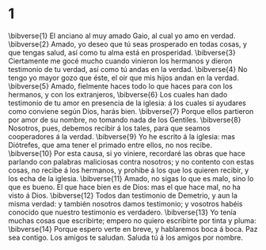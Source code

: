 # 1 
\bibverse{1} El anciano al muy amado Gaio, al cual yo amo en verdad. \bibverse{2} Amado, yo deseo que tú seas prosperado en todas cosas, y que tengas salud, así como tu alma está en prosperidad. \bibverse{3} Ciertamente me gocé mucho cuando vinieron los hermanos y dieron testimonio de tu verdad, así como tú andas en la verdad. \bibverse{4} No tengo yo mayor gozo que éste, el oir que mis hijos andan en la verdad. \bibverse{5} Amado, fielmente haces todo lo que haces para con los hermanos, y con los extranjeros, \bibverse{6} Los cuales han dado testimonio de tu amor en presencia de la iglesia: á los cuales si ayudares como conviene según Dios, harás bien. \bibverse{7} Porque ellos partieron por amor de su nombre, no tomando nada de los Gentiles. \bibverse{8} Nosotros, pues, debemos recibir á los tales, para que seamos cooperadores á la verdad. \bibverse{9} Yo he escrito á la iglesia: mas Diótrefes, que ama tener el primado entre ellos, no nos recibe. \bibverse{10} Por esta causa, si yo viniere, recordaré las obras que hace parlando con palabras maliciosas contra nosotros; y no contento con estas cosas, no recibe á los hermanos, y prohibe á los que los quieren recibir, y los echa de la iglesia. \bibverse{11} Amado, no sigas lo que es malo, sino lo que es bueno. El que hace bien es de Dios: mas el que hace mal, no ha visto á Dios. \bibverse{12} Todos dan testimonio de Demetrio, y aun la misma verdad: y también nosotros damos testimonio; y vosotros habéis conocido que nuestro testimonio es verdadero. \bibverse{13} Yo tenía muchas cosas que escribirte; empero no quiero escribirte por tinta y pluma: \bibverse{14} Porque espero verte en breve, y hablaremos boca á boca. Paz sea contigo. Los amigos te saludan. Saluda tú á los amigos por nombre. 